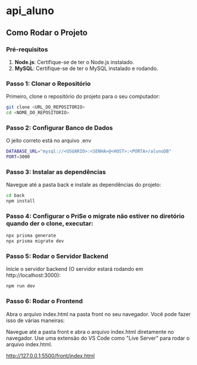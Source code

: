 # api_aluno

## Como Rodar o Projeto

### Pré-requisitos
1. **Node.js**: Certifique-se de ter o Node.js instalado.
2. **MySQL**: Certifique-se de ter o MySQL instalado e rodando.

### Passo 1: Clonar o Repositório
Primeiro, clone o repositório do projeto para o seu computador:
```sh
git clone <URL_DO_REPOSITORIO>
cd <NOME_DO_REPOSITORIO>
```

### Passo 2: Configurar Banco de Dados

O jeito correto está no arquivo .env
```sh
DATABASE_URL="mysql://<USUARIO>:<SENHA>@<HOST>:<PORTA>/alunoDB"
PORT=3000
```
### Passo 3: Instalar as dependências
Navegue até a pasta back e instale as dependências do projeto:
```sh
cd back
npm install
```
### Passo 4: Configurar o PriSe o migrate não estiver no diretório quando der o clone, executar:
```sh
npx prisma generate
npx prisma migrate dev
```

### Passo 5: Rodar o Servidor Backend
Inicie o servidor backend (O servidor estará rodando em http://localhost:3000):
```sh
npm run dev
```
### Passo 6: Rodar o Frontend
Abra o arquivo index.html na pasta front no seu navegador. Você pode fazer isso de várias maneiras:

Navegue até a pasta front e abra o arquivo index.html diretamente no navegador.
Use uma extensão do VS Code como "Live Server" para rodar o arquivo index.html.

http://127.0.0.1:5500/front/index.html